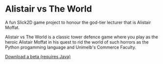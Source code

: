 # Alistair vs The World
A fun Slick2D game project to honour the god-tier lecturer that is Alistair Moffat.

Alistair vs The World is a classic tower defence game where you play as the heroic Alistair Moffat in his quest to rid the world of such horrors as the Python progamming language and Unimelb's Commerce Faculty.

[Download a beta (requires Java)](https://github.com/Arch199/alistair-vs-the-world/releases)
